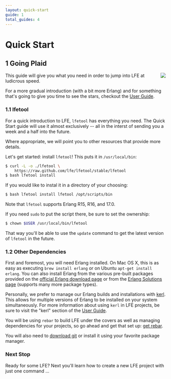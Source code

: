 ```yaml
---
layout: quick-start
guide: 1
total_guides: 4
---
```

# Quick Start

## 1 Going Plaid

<img src="https://raw.github.com/lfe/docs/master/images/plaid.jpg"
     style="float: right;">
This guide will give you what you need in order to jump into LFE at ludicrous
speed.

For a more gradual introduction (with a bit more Erlang) and for
something that's going to give you time to see the stars, checkout the
<a href="http://docs.lfe.io/user-guide/intro/1.html">User Guide</a>.


### 1.1 lfetool

For a quick introduction to LFE, ``lfetool`` has everything you need. The
Quick Start guide will use it almost exclusively -- all in the interst of
sending you a week and a half into the future.

Where appropriate, we will point you to other resources that provide more
details.

Let's get started: install ``lfetool``! This puts it in ``/usr/local/bin``:

```bash
$ curl -L -o ./lfetool \
    https://raw.github.com/lfe/lfetool/stable/lfetool
$ bash lfetool install 
```

If you would like to instal it in a directory of your choosing:

```bash
$ bash lfetool install lfetool /opt/scripts/bin
```

Note that ``lfetool`` supports Erlang R15, R16, and 17.0.

If you need ``sudo`` to put the script there, be sure to set the ownership:

```bash
$ chown $USER /usr/local/bin/lfetool
```

That way you'll be able to use the ``update`` command to get the latest version
of ``lfetool`` in the future.


### 1.2 Other Dependencies

First and foremost, you will need Erlang installed. On Mac OS X, this is as
easy as executing ```brew install erlang``` or on Ubuntu ```apt-get install
erlang```. You can also install Erlang from the various pre-built packages
provided on the <a href="http://www.erlang.org/download.html">official Erlang
download page</a> or from the
<a href="https://www.erlang-solutions.com/downloads/download-erlang-otp">Erlang
Solutions page</a> (supports many more package types).

Personally, we prefer to manage our Erlang builds and installations with
<a href="https://github.com/spawngrid/kerl">kerl</a>.
This allows for multiple versions of Erlang to be installed
on your system simultaneously. For more information about using ``kerl`` in LFE
projects, be sure to visit the "kerl" section of the
<a href="http://docs.lfe.io/user-guide/intro/4.html">User Guide</a>.

You will be using ```rebar``` to build LFE under the covers as well as managing
dependencies for your projects, so go ahead and get that set up:
<a href="https://github.com/basho/rebar">get rebar</a>.

You will also need to <a href="http://git-scm.com/downloads">download git</a> or
install it using your favorite package manager.


### Next Stop

Ready for some LFE? Next you'll learn how to create a new LFE project with
just one command ...

